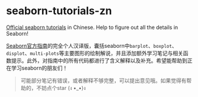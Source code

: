 # seaborn-tutorials-zn

[Official seaborn tutorials](https://seaborn.pydata.org/tutorial.html) in Chinese. Help to figure out all the details in Seaborn!



[Seaborn官方指南](https://seaborn.pydata.org/tutorial.html)的完全个人汉译版，囊括seaborn中`barplot`、`boxplot`、`displot`、`multi-plots`等主要图形的绘制解说，并且添加额外学习笔记与相关函数提示。此外，对指南中的所有代码都进行了含义解释以及补充。希望能帮助到正在学习seaborn的朋友们！



> 可能部分笔记有错误，或者解释不够完整，可以提出意见哦。如果觉得有帮助的，不妨点个star  (ง •_•)ง